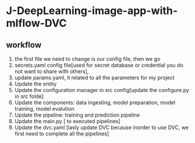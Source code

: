 # J-DeepLearning-image-app-with-mlflow-DVC

## workflow
1. the first file we need to change is our config file, then we go 
2. secrets.yaml config file[used for secret database or credential you do not want to share with others], 
3. update params.yaml, it related to all the parameters for my project
4. Update the entity
5. Update the configuration manager in src config[update the configure.py in src folde]
6. Update the components: data ingesting, model preparation, model training, model evalution
7. Update the pipeline: training and prediction pipeline
8. Update the main.py [ to executed pipelines]
9. Update the dvc.yaml [lasly update DVC because inorder to use DVC, we first need to complete all the pipelines]
